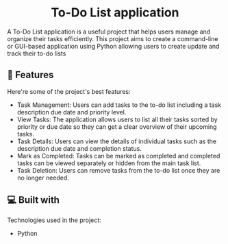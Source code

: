 <h1 align="center" id="title">To-Do List application</h1>

<p id="description">A To-Do List application is a useful project that helps users manage and organize their tasks efficiently. This project aims to create a command-line or GUI-based application using Python allowing users to create update and track their to-do lists</p>

  
  
<h2>🧐 Features</h2>

Here're some of the project's best features:

*   Task Management: Users can add tasks to the to-do list including a task description due date and priority level.
*   View Tasks: The application allows users to list all their tasks sorted by priority or due date so they can get a clear overview of their upcoming tasks.
*   Task Details: Users can view the details of individual tasks such as the description due date and completion status.
*   Mark as Completed: Tasks can be marked as completed and completed tasks can be viewed separately or hidden from the main task list.
*   Task Deletion: Users can remove tasks from the to-do list once they are no longer needed.

  
  
<h2>💻 Built with</h2>

Technologies used in the project:

*   Python
